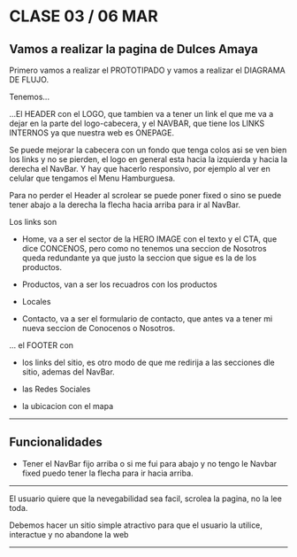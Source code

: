 # CLASE 03 / 06 MAR

## Vamos a realizar la pagina de Dulces Amaya


Primero vamos a realizar el PROTOTIPADO y vamos a realizar el DIAGRAMA DE FLUJO.

Tenemos...

...El HEADER con el LOGO, que tambien va a tener un link el que me va a dejar en la parte del logo-cabecera,  y el NAVBAR, que tiene los LINKS INTERNOS ya que nuestra web es ONEPAGE.

Se puede mejorar la cabecera con un fondo que tenga colos asi se ven bien los links y no se pierden, el logo en general esta hacia la izquierda y hacia la derecha el NavBar. Y hay que hacerlo responsivo, por ejemplo al ver en celular que tengamos el Menu Hamburguesa.

Para no perder el Header al scrolear se puede poner fixed o sino se puede tener abajo a la derecha la flecha hacia arriba para ir al NavBar.


Los links son 

- Home, va a ser el sector de la HERO IMAGE con el texto y el CTA, que dice CONCENOS, pero como no tenemos una seccion de Nosotros queda redundante ya que justo la seccion que sigue es la de los productos.

- Productos, van a ser los recuadros con los productos

- Locales

- Contacto, va a ser el formulario de contacto, que antes va a tener mi nueva seccion de Conocenos o Nosotros.

... el FOOTER con 

- los links del sitio, es otro modo de que me redirija a las secciones dle sitio, ademas del NavBar.

- las Redes Sociales

- la ubicacion con el mapa

---

 ## Funcionalidades

- Tener el NavBar fijo arriba o si me fui para abajo y no tengo le Navbar fixed puedo tener la flecha para ir hacia arriba.


---

El usuario quiere que la nevegabilidad sea facil, scrolea la pagina, no la lee toda.

Debemos hacer un sitio simple atractivo para que el usuario la utilice, interactue y no abandone la web

---


